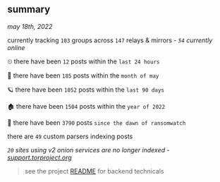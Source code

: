 
## summary
_may 18th, 2022_

currently tracking `103` groups across `147` relays & mirrors - _`54` currently online_

⏲ there have been `12` posts within the `last 24 hours`

🦈 there have been `185` posts within the `month of may`

🪐 there have been `1052` posts within the `last 90 days`

🏚 there have been `1504` posts within the `year of 2022`

🦕 there have been `3790` posts `since the dawn of ransomwatch`

there are `49` custom parsers indexing posts

_`20` sites using v2 onion services are no longer indexed - [support.torproject.org](https://support.torproject.org/onionservices/v2-deprecation/)_

> see the project [README](https://github.com/thetanz/ransomwatch#ransomwatch--) for backend technicals
